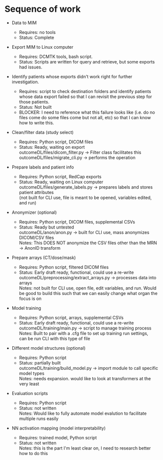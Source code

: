 # Sequence of work  

* Data to MIM  
    * Requires: no tools  
    * Status: Complete  
  
* Export MIM to Linux computer  
    * Requires: DCMTK tools, bash script.  
    * Status: Scripts are written for query and retrieve, but some exports had issues.  
  
* Identify patients whose exports didn't work right for further investigation.  
    * Requires: script to check destination folders and identify patients whose data export failed so that I can revisit the previous step for those patients.  
    * Status: Not built  
    * BLOCKER: I need to reference what this failure looks like (i.e. do no files come do some files come but not all, etc) so that I can know how to write this.  

* Clean/filter data (study select)  
    * Requires: Python script, DICOM files  
    * Status: Ready, waiting on export  
        outcomeDL/files/dicom_filter.py -> Filter class facilitates this  
        outcomeDL/files/migrate_cli.py -> performs the operation  
  
* Prepare labels and patient info  
    * Requires: Python script, RedCap exports  
    * Status: Ready, waiting on Linux computer  
        outcomeDL/files/generate_labels.py -> prepares labels and stores patient attributes  
        (not built for CLI use, file is meant to be opened, variables edited, and run)  
  
* Anonymizer (optional)  
    * Requires: Python script, DICOM files, supplemental CSVs  
    * Status: Ready but untested  
        outcomeDL/anon/anon.py -> built for CLI use, mass anonymizes DICOM/CSV files  
        Notes: This DOES NOT anonymize the CSV files other than the MRN -> AnonID transform  
  
* Prepare arrays (CT/dose/mask)  
    * Requires: Python script, filtered DICOM files  
    * Status: Early draft ready, functional, could use a re-write  
        outcomeDL/preprocessing/extract_arrays.py -> processes data into arrays  
        Notes: not built for CLI use, open file, edit variables, and run. Would be good to build this such that we can easily change what organ the focus is on
  
* Model training  
    * Requires: Python script, arrays, supplemental CSVs  
    * Status: Early draft ready, functional, could use a re-write  
        outcomeDL/training/main.py -> script to manage training process  
        Notes: Built to pair with a .cfg file to set up training run settings,  
        can be run CLI with this type of file  
  
* Different model structures (optional)  
    * Requires: Python script  
    * Status: partially built  
        outcomeDL/training/build_model.py -> import module to call specific model types  
        Notes: needs expansion. would like to look at transformers at the very least  
  
* Evaluation scripts  
    * Requires: Python script  
    * Status: not written  
        Notes: Would like to fully automate model evalution to facilitate multiple runs easily  

* NN activation mapping (model interpretability)  
    * Requires: trained model, Python script  
    * Status: not written  
        Notes: this is the part I'm least clear on, I need to research better how to do this  